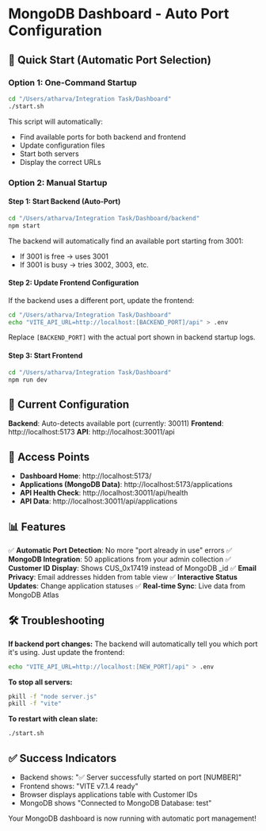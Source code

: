 # MongoDB Dashboard - Auto Port Configuration

## 🚀 Quick Start (Automatic Port Selection)

### Option 1: One-Command Startup
```bash
cd "/Users/atharva/Integration Task/Dashboard"
./start.sh
```
This script will automatically:
- Find available ports for both backend and frontend
- Update configuration files
- Start both servers
- Display the correct URLs

### Option 2: Manual Startup

#### Step 1: Start Backend (Auto-Port)
```bash
cd "/Users/atharva/Integration Task/Dashboard/backend"
npm start
```
The backend will automatically find an available port starting from 3001:
- If 3001 is free → uses 3001
- If 3001 is busy → tries 3002, 3003, etc.

#### Step 2: Update Frontend Configuration
If the backend uses a different port, update the frontend:
```bash
cd "/Users/atharva/Integration Task/Dashboard"
echo "VITE_API_URL=http://localhost:[BACKEND_PORT]/api" > .env
```
Replace `[BACKEND_PORT]` with the actual port shown in backend startup logs.

#### Step 3: Start Frontend
```bash
cd "/Users/atharva/Integration Task/Dashboard"
npm run dev
```

## 🔧 Current Configuration

**Backend**: Auto-detects available port (currently: 30011)
**Frontend**: http://localhost:5173
**API**: http://localhost:30011/api

## 🎯 Access Points

- **Dashboard Home**: http://localhost:5173/
- **Applications (MongoDB Data)**: http://localhost:5173/applications
- **API Health Check**: http://localhost:30011/api/health
- **API Data**: http://localhost:30011/api/applications

## 📊 Features

✅ **Automatic Port Detection**: No more "port already in use" errors
✅ **MongoDB Integration**: 50 applications from your admin collection
✅ **Customer ID Display**: Shows CUS_0x17419 instead of MongoDB _id
✅ **Email Privacy**: Email addresses hidden from table view
✅ **Interactive Status Updates**: Change application statuses
✅ **Real-time Sync**: Live data from MongoDB Atlas

## 🛠️ Troubleshooting

**If backend port changes:**
The backend will automatically tell you which port it's using. Just update the frontend:
```bash
echo "VITE_API_URL=http://localhost:[NEW_PORT]/api" > .env
```

**To stop all servers:**
```bash
pkill -f "node server.js"
pkill -f "vite"
```

**To restart with clean slate:**
```bash
./start.sh
```

## ✅ Success Indicators

- Backend shows: "✅ Server successfully started on port [NUMBER]"
- Frontend shows: "VITE v7.1.4 ready"
- Browser displays applications table with Customer IDs
- MongoDB shows "Connected to MongoDB Database: test"

Your MongoDB dashboard is now running with automatic port management!
